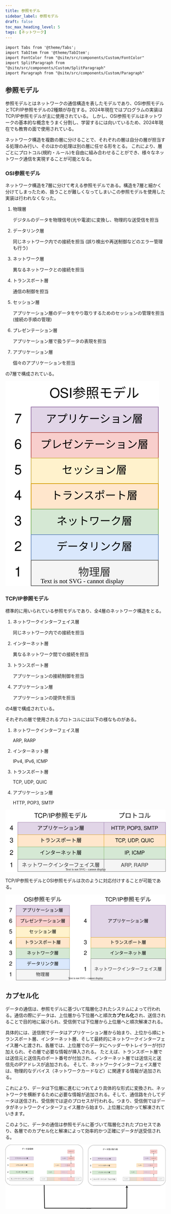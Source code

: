 ```yaml
---
title: 参照モデル
sidebar_label: 参照モデル
draft: false
toc_max_heading_level: 5
tags: [ネットワーク]
---
```


```mdx-code-block
import Tabs from '@theme/Tabs';
import TabItem from '@theme/TabItem';
import FontColor from "@site/src/components/Custom/FontColor"
import SplitParagraph from "@site/src/components/Custom/SplitParagraph"
import Paragraph from "@site/src/components/Custom/Paragraph"
```

## 参照モデル

参照モデルとはネットワークの通信構造を表したモデルであり、OSI参照モデルとTCP/IP参照モデルの2種類が存在する。2024年現在ではプログラムの実装はTCP/IP参照モデルが主に使用されている。
しかし、OSI参照モデルはネットワークの基本的な概念をうまく分割し、学習するには向いているため、2024年現在でも教育の面で使用されている。

ネットワーク構造を複数の層に分けることで、それぞれの層は自分の層が担当する処理のみ行い、そのほかの処理は別の層に任せる形をとる。
これにより、層ごとにプロトコル(規約・ルール)を自由に組み合わせることができ、様々なネットワーク通信を実現することが可能となる。

### OSI参照モデル

ネットワーク構造を7層に分けて考える参照モデルである。構造を7層と細かく分けてしまったため、扱うことが難しくなってしまいこの参照モデルを使用した実装は行われなくなった。

1. 物理層

    デジタルのデータを物理信号(光や電波)に変換し、物理的な送受信を担当
2. データリンク層

    同じネットワーク内での接続を担当 (誤り検出や再送制御などのエラー管理も行う)
3. ネットワーク層

    異なるネットワークとの接続を担当
4. トランスポート層

    通信の制御を担当
5. セッション層

    アプリケーション層のデータをやり取りするためのセッションの管理を担当(接続の手順の管理)
6. プレゼンテーション層

    アプリケーション層で扱うデータの表現を担当
7. アプリケーション層

    個々のアプリケーションを担当

の7層で構成されている。

![OSI参照モデル](/img/svg/Network/reference-model/reference-model-1.drawio.svg "OSI参照モデル")

### TCP/IP参照モデル

標準的に用いられている参照モデルであり、全4層のネットワーク構造をとる。

1. ネットワークインターフェイス層

    同じネットワーク内での接続を担当
2. インターネット層

    異なるネットワーク間での接続を担当
3. トランスポート層

    アプリケーションの接続制御を担当
4. アプリケーション層

    アプリケーションの提供を担当

の4層で構成されている。

それぞれの層で使用されるプロトコルには以下の様なものがある。

1. ネットワークインターフェイス層

    ARP, RARP
2. インターネット層

    IPv4, IPv6, ICMP
3. トランスポート層

    TCP, UDP, QUIC
4. アプリケーション層

    HTTP, POP3, SMTP

![TCP/IP参照モデル](/img/svg/Network/reference-model/reference-model-2.drawio.svg "TCP/IP参照モデル")

TCP/IP参照モデルとOSI参照モデルは次のように対応付けすることが可能である。

![OSI参照モデル - TCP/IP参照モデル](/img/svg/Network/reference-model/reference-model-3.drawio.svg "OSI参照モデル - TCP/IP参照モデル")

## カプセル化

データの通信は、参照モデルに基づいて階層化されたシステムによって行われる。通信の際にデータは、上位層から下位層へと順次**カプセル化**され、送信されることで目的地に届けられ、受信側では下位層から上位層へと順次解凍される。

具体的には、送信側でデータはアプリケーション層から始まり、上位から順にトランスポート層、インターネット層、そして最終的にネットワークインターフェイス層へと渡され、各層では、上位層でのデータにヘッダーやトレイラーが付け加えられ、その層で必要な情報が挿入される。
たとえば、トランスポート層では送信元と送信先のポート番号が付加され、インターネット層では送信元と送信先のIPアドレスが追加される。
そして、ネットワークインターフェイス層では、物理的なデバイス（ネットワークカードなど）に関連する情報が追加される。

これにより、データは下位層に進むにつれてより具体的な形式に変換され、ネットワークを横断するために必要な情報が追加される。そして、通信路を介してデータは送信され、受信側では逆のプロセスが行われる。つまり、受信側ではデータがネットワークインターフェイス層から始まり、上位層に向かって解凍されていきます。

このように、データの通信は参照モデルに基づいて階層化されたプロセスであり、各層でのカプセル化と解凍によって効率的かつ正確にデータが送受信される。

![カプセル化](/img/svg/Network/reference-model/reference-model-4.drawio.svg "カプセル化")

